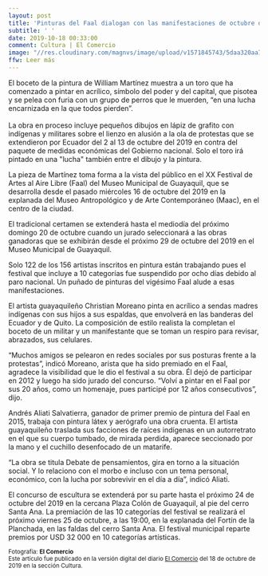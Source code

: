 ```yaml
---
layout: post
title: 'Pinturas del Faal dialogan con las manifestaciones de octubre del 2019'
subtitle: ' '
date: 2019-10-18 00:33:00
comment: Cultura | El Comercio
image: "//res.cloudinary.com/magnvs/image/upload/v1571845743/5daa320aa7a1f_onfehy.jpg"
ffw: Leer más
---
```

El boceto de la pintura de William Martínez muestra a un toro que ha comenzado a pintar en acrílico, símbolo del poder y del capital, que pisotea y se pelea con furia con un grupo de perros que le muerden, “en una lucha encarnizada en la que todos pierden”.<br/><br/>La obra en proceso incluye pequeños dibujos en lápiz de grafito con indígenas y militares sobre el lienzo en alusión a la ola de protestas que se extendieron por Ecuador del 2 al 13 de octubre del 2019 en contra del paquete de medidas económicas del Gobierno nacional. Solo el toro irá pintado en una "lucha" también entre el dibujo y la pintura.

La pieza de Martínez toma forma a la vista del público en el XX Festival de Artes al Aire Libre (Faal) del Museo Municipal de Guayaquil, que se desarrolla desde el pasado miércoles 16 de octubre del 2019 en la explanada del Museo Antropológico y de Arte Contemporáneo (Maac), en el centro de la ciudad.  

El tradicional certamen se extenderá hasta el mediodía del próximo domingo 20 de octubre cuando un jurado seleccionará a las obras ganadoras que se exhibirán desde el próximo 29 de octubre del 2019 en el Museo Municipal de Guayaquil.

Solo 122 de los 156 artistas inscritos en pintura están trabajando pues el festival que incluye a 10 categorías fue suspendido por ocho días debido al paro nacional. Un puñado de pinturas del vigésimo Faal alude a esas manifestaciones.

El artista guayaquileño Christian Moreano pinta en acrílico a sendas madres indígenas con sus hijos a sus espaldas, que envolverá en las banderas del Ecuador y de Quito. La composición de estilo realista la completan el boceto de un militar y un manifestante que se toman un respiro para revisar, abrazados, sus celulares.

“Muchos amigos se pelearon en redes sociales por sus posturas frente a la protestas”, indicó Moreano, arista que ha sido premiado en el Faal, agradece la visibilidad que le dio el festival a su obra. Él dejó de participar en 2012 y luego ha sido jurado del concurso. “Volví a pintar en el Faal por sus 20 años, como un homenaje, pues participé por 12 años consecutivos”, dijo.

Andrés Aliati Salvatierra, ganador de primer premio de pintura del Faal en 2015, trabaja con pintura látex y aerógrafo una obra cruenta. El artista guayaquileño traslada sus facciones de raíces indígenas en un autorretrato en el que su cuerpo tumbado, de mirada perdida, aparece seccionado por la mano y el cuchillo desenfocado de un matarife.

“La obra se titula Debate de pensamientos, gira en torno a la situación social. Y lo relaciono con el morbo e incluso con un tema personal, económico, con la lucha por sobrevivir en el día a día”, indicó Aliati.

El concurso de escultura se extenderá por su parte hasta el próximo 24 de octubre del 2019 en la cercana Plaza Colón de Guayaquil, al pie del cerro Santa Ana. La premiación de las 10 categorías del festival se realizará el próximo viernes 25 de octubre, a las 19:00, en la explanada del Fortín de la Planchada, en las faldas del cerro Santa Ana. El festival municipal reparte premios por USD 32 000 en 10 categorías artísticas.

<small>Fotografía: **El Comercio**<br/>Este artículo fue publicado en la versión digital del diario [El Comercio](//www.elcomercio.com/tendencias/pinturas-faal-manifestaciones-octubre-ecuador.html) del 18 de octubre de 2019 en la sección Cultura.</small>
